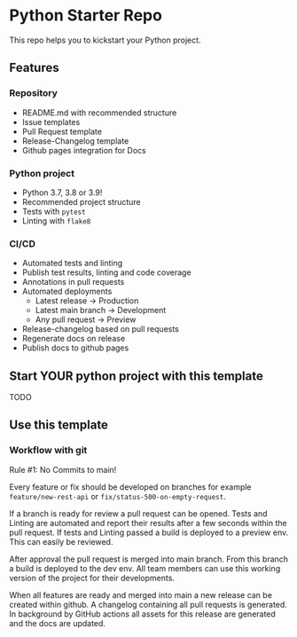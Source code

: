 # Python Starter Repo
This repo helps you to kickstart your Python project. 

## Features

### Repository
- README.md with recommended structure
- Issue templates
- Pull Request template
- Release-Changelog template
- Github pages integration for Docs

### Python project
- Python 3.7, 3.8 or 3.9!
- Recommended project structure
- Tests with `pytest` 
- Linting with `flake8` 

### CI/CD
- Automated tests and linting
- Publish test results, linting and code coverage
- Annotations in pull requests
- Automated deployments
  - Latest release -> Production
  - Latest main branch -> Development
  - Any pull request -> Preview
- Release-changelog based on pull requests  
- Regenerate docs on release
- Publish docs to github pages  

## Start YOUR python project with this template
TODO

## Use this template

### Workflow with git
Rule #1: No Commits to main!

Every feature or fix should be developed on branches for example `feature/new-rest-api` or `fix/status-500-on-empty-request`.

If a branch is ready for review a pull request can be opened. Tests and Linting are automated and report their results after a few seconds within the pull request. If tests and Linting passed a build is deployed to a preview env. This can easily be reviewed.

After approval the pull request is merged into main branch. From this branch a build is deployed to the dev env. All team members can use this working version of the project for their developments.

When all features are ready and merged into main a new release can be created within github. A changelog containing all pull requests is generated. In background by GitHub actions all assets for this release are generated and the docs are updated.
